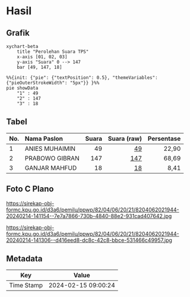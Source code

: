 # Hasil

## Grafik

```mermaid
xychart-beta
    title "Perolehan Suara TPS"
    x-axis [01, 02, 03]
    y-axis "Suara" 0 --> 147
    bar [49, 147, 18]
```

```mermaid
%%{init: {"pie": {"textPosition": 0.5}, "themeVariables": {"pieOuterStrokeWidth": "5px"}} }%%
pie showData
    "1" : 49
    "2" : 147
    "3" : 18
```

## Tabel

| No. | Nama Paslon    | Suara | Suara (raw) | Persentase |
|:--- |:-------------- | -----:| -----------:| ----------:|
| 1   | ANIES MUHAIMIN | 49    | [49][p-1]   | 22,90      |
| 2   | PRABOWO GIBRAN | 147   | [147][p-2]  | 68,69      |
| 3   | GANJAR MAHFUD  | 18    | [18][p-3]   | 8,41       |


[p-1]: https://github.com/gigit-pemilu/pemilu-2024-82-maluku-utara/blob/main/pilpres/hitung-suara/sub/82-maluku-utara/sub/04-halmahera-selatan/sub/06-obi/sub/2021-kawasi/sub/944-tps/sub/paslon-1.txt
[p-2]: https://github.com/gigit-pemilu/pemilu-2024-82-maluku-utara/blob/main/pilpres/hitung-suara/sub/82-maluku-utara/sub/04-halmahera-selatan/sub/06-obi/sub/2021-kawasi/sub/944-tps/sub/paslon-2.txt
[p-3]: https://github.com/gigit-pemilu/pemilu-2024-82-maluku-utara/blob/main/pilpres/hitung-suara/sub/82-maluku-utara/sub/04-halmahera-selatan/sub/06-obi/sub/2021-kawasi/sub/944-tps/sub/paslon-3.txt

## Foto C Plano

https://sirekap-obj-formc.kpu.go.id/d3a6/pemilu/ppwp/82/04/06/20/21/8204062021944-20240214-141154--7e7a7866-730b-4840-88e2-931cad407642.jpg

https://sirekap-obj-formc.kpu.go.id/d3a6/pemilu/ppwp/82/04/06/20/21/8204062021944-20240214-141306--d416eed8-dc8c-42c8-bbce-531466c49957.jpg


## Metadata

| Key        | Value               |
| ---------- | ------------------- |
| Time Stamp | 2024-02-15 09:00:24 |




